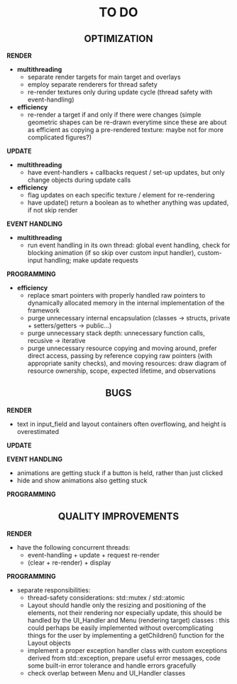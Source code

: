 <h1 style="text-align: center; font-weight: bold;"> 
<h1 style="text-align: center; font-weight: bold;"> 
TO DO </h1>

<h2 style="text-align: center; font-weight: bold;"> OPTIMIZATION </h2>

**RENDER**
- **multithreading**
  - separate render targets for main target and overlays
  - employ separate renderers for thread safety
  - re-render textures only during update cycle (thread safety with event-handling)
- **efficiency**
  - re-render a target if and only if there were changes (simple geometric shapes can be re-drawn everytime since these are about as efficient as copying a pre-rendered texture: maybe not for more complicated figures?)

**UPDATE**
- **multithreading**
  - have event-handlers + callbacks request / set-up updates, but only change objects during update calls
- **efficiency**
  - flag updates on each specific texture / element for re-rendering
  - have update() return a boolean as to whether anything was updated, if not skip render

**EVENT HANDLING**
- **multithreading**
  - run event handling in its own thread: global event handling, check for blocking animation (if so skip over custom input handler), custom-input handling; make update requests

**PROGRAMMING**
- **efficiency**
  - replace smart pointers with properly handled raw pointers to dynamically allocated memory in the internal implementation of the framework
  - purge unnecessary internal encapsulation (classes -> structs, private + setters/getters -> public...)
  - purge unnecessary stack depth: unnecessary function calls, recusive -> iterative
  - purge unnecessary resource copying and moving around, prefer direct access, passing by reference copying raw pointers (with appropriate sanity checks), and moving resources: draw diagram of resource ownership, scope, expected lifetime, and observations

<h2 style="text-align: center; font-weight: bold;"> BUGS </h2>

**RENDER**
  - text in input_field and layout containers often overflowing, and height is overestimated

**UPDATE**

**EVENT HANDLING**
  - animations are getting stuck if a button is held, rather than just clicked
  - hide and show animations also getting stuck

**PROGRAMMING**

<h2 style="text-align: center; font-weight: bold;"> QUALITY IMPROVEMENTS </h2>

**RENDER**
  - have the following concurrent threads:
    - event-handling + update + request re-render
    - (clear + re-render) + display

**PROGRAMMING**
  - separate responsibilities:
    - thread-safety considerations: std::mutex / std::atomic
    - Layout should handle only the resizing and positioning of the elements, not their rendering nor especially update, this should be handled by the UI_Handler and Menu (rendering target) classes : this could perhaps be easily implemented without overcomplicating things for the user by implementing a getChildren() function for the Layout objects
    - implement a proper exception handler class with custom exceptions derived from std::exception, prepare useful error messages, code some built-in error tolerance and handle errors gracefully
    - check overlap between Menu and UI_Handler classes